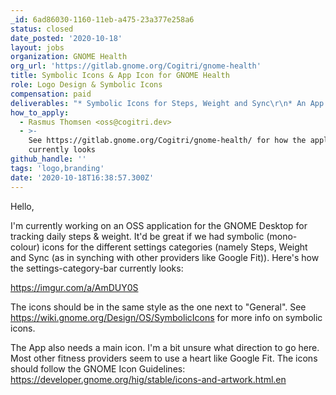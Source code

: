 ```yaml
---
_id: 6ad86030-1160-11eb-a475-23a377e258a6
status: closed
date_posted: '2020-10-18'
layout: jobs
organization: GNOME Health
org_url: 'https://gitlab.gnome.org/Cogitri/gnome-health'
title: Symbolic Icons & App Icon for GNOME Health
role: Logo Design & Symbolic Icons
compensation: paid
deliverables: "* Symbolic Icons for Steps, Weight and Sync\r\n* An App Icon"
how_to_apply:
  - Rasmus Thomsen <oss@cogitri.dev>
  - >-
    See https://gitlab.gnome.org/Cogitri/gnome-health/ for how the application
    currently looks
github_handle: ''
tags: 'logo,branding'
date: '2020-10-18T16:38:57.300Z'
---
```

Hello,

I'm currently working on an OSS application for the GNOME Desktop for tracking daily steps & weight. It'd be great if we had symbolic (mono-colour) icons for the different settings categories (namely Steps, Weight and Sync (as in synching with other providers like Google Fit)). Here's how the settings-category-bar currently looks:

https://imgur.com/a/AmDUY0S

The icons should be in the same style as the one next to "General". See https://wiki.gnome.org/Design/OS/SymbolicIcons for more info on symbolic icons.

The App also needs a main icon. I'm a bit unsure what direction to go here. Most other fitness providers seem to use a heart like Google Fit. The icons should follow the GNOME Icon Guidelines: https://developer.gnome.org/hig/stable/icons-and-artwork.html.en
